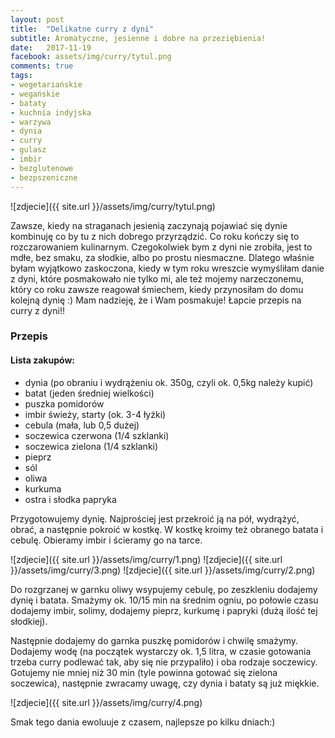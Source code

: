 ```yaml
---
layout: post
title:  "Delikatne curry z dyni"
subtitle: Aromatyczne, jesienne i dobre na przeziębienia!
date:   2017-11-19
facebook: assets/img/curry/tytul.png
comments: true
tags:
- wegetariańskie
- wegańskie
- bataty
- kuchnia indyjska
- warzywa
- dynia
- curry
- gulasz
- imbir
- bezglutenowe
- bezpszeniczne
---
```


![zdjecie]({{ site.url }}/assets/img/curry/tytul.png)

Zawsze, kiedy na straganach jesienią zaczynają pojawiać się dynie 
kombinuję co by tu z nich dobrego przyrządzić. Co roku kończy się to 
rozczarowaniem kulinarnym. Czegokolwiek bym z dyni nie zrobiła, jest to mdłe, 
bez smaku, za słodkie, albo po prostu niesmaczne. 
Dlatego właśnie byłam wyjątkowo zaskoczona, kiedy w tym roku wreszcie wymyśliłam
danie z dyni, które posmakowało nie tylko mi, ale też mojemy narzeczonemu, który
co roku zawsze reagował śmiechem, kiedy przynosiłam do domu kolejną dynię :)
Mam nadzieję, że i Wam posmakuje!
Łapcie przepis na curry z dyni!!

### Przepis

#### Lista zakupów:

* dynia  (po obraniu i wydrążeniu ok. 350g, czyli ok. 0,5kg należy kupić)
* batat (jeden średniej wielkości)
* puszka pomidorów
* imbir świeży, starty (ok. 3-4 łyżki)
* cebula (mała, lub 0,5 dużej)
* soczewica czerwona (1/4 szklanki)
* soczewica zielona (1/4 szklanki)
* pieprz
* sól
* oliwa
* kurkuma
* ostra i słodka papryka

Przygotowujemy dynię. Najprościej jest przekroić ją na pół, wydrążyć, obrać, 
a następnie pokroić w kostkę. W kostkę kroimy też obranego batata i cebulę.
Obieramy imbir i ścieramy go na tarce. 

![zdjecie]({{ site.url }}/assets/img/curry/1.png)
![zdjecie]({{ site.url }}/assets/img/curry/3.png)
![zdjecie]({{ site.url }}/assets/img/curry/2.png)

Do rozgrzanej w garnku oliwy wsypujemy cebulę, po zeszkleniu dodajemy dynię i batata. Smażymy ok. 10/15 min na średnim ogniu, po połowie czasu dodajemy imbir, solimy, dodajemy pieprz, kurkumę i papryki (dużą ilość tej słodkiej).

Następnie dodajemy do garnka puszkę pomidorów i chwilę smażymy. Dodajemy wodę (na początek wystarczy ok. 1,5 litra, w czasie gotowania trzeba curry podlewać tak, aby się nie przypaliło) i oba rodzaje soczewicy. Gotujemy nie mniej niż 30 min (tyle powinna gotować się zielona soczewica), następnie zwracamy uwagę, czy dynia i bataty są już miękkie. 

![zdjecie]({{ site.url }}/assets/img/curry/4.png)

Smak tego dania ewoluuje z czasem, najlepsze po kilku dniach:)
